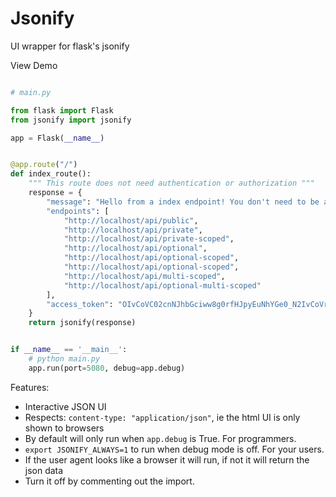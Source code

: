 # Jsonify
UI wrapper for flask's jsonify

<a src="https://github.io/xzava/jsonify/demo.html">View Demo</a>

```python

# main.py

from flask import Flask
from jsonify import jsonify

app = Flask(__name__)


@app.route("/")
def index_route():
	""" This route does not need authentication or authorization """
	response = {
		"message": "Hello from a index endpoint! You don't need to be authenticated to see this.",
		"endpoints": [
			"http://localhost/api/public",
			"http://localhost/api/private",
			"http://localhost/api/private-scoped",
			"http://localhost/api/optional",
			"http://localhost/api/optional-scoped",
			"http://localhost/api/optional-scoped",
			"http://localhost/api/multi-scoped",
			"http://localhost/api/optional-multi-scoped"
		],
		"access_token": "OIvCoVC02cnNJhbGciww8g0rfHJpyEuNhYGe0_N2IvCoVrfH2c9DXGe_N2r4eySKj9DXfHOq43Xtc3zCi9Q", 
	}
	return jsonify(response)


if __name__ == '__main__':
	# python main.py
	app.run(port=5080, debug=app.debug)


```

Features:

- Interactive JSON UI
- Respects: `content-type: "application/json"`, ie the html UI is only shown to browsers
- By default will only run when `app.debug` is True. For programmers.
- `export JSONIFY_ALWAYS=1` to run when debug mode is off. For your users.
- If the user agent looks like a browser it will run, if not it will return the json data
- Turn it off by commenting out the import.
